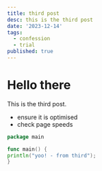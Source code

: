 ```yaml
---
title: third post
desc: this is the third post
date: '2023-12-14'
tags:
  - confession
  - trial
published: true
---
```


# Hello there

This is the third post.

- ensure it is optimised
- check page speeds

```go
package main

func main() {
println("yoo! - from third");
}

```
